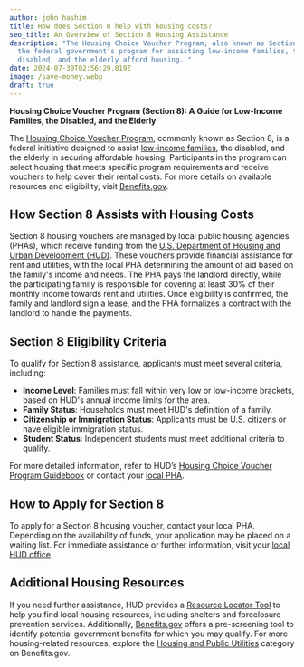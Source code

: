 ```yaml
---
author: john hashim
title: How does Section 8 help with housing costs?
seo_title: An Overview of Section 8 Housing Assistance
description: "The Housing Choice Voucher Program, also known as Section 8, is
  the federal government’s program for assisting low-income families, the
  disabled, and the elderly afford housing. "
date: 2024-07-30T02:56:29.819Z
image: /save-money.webp
draft: true
---
```

**Housing Choice Voucher Program (Section 8): A Guide for Low-Income Families, the Disabled, and the Elderly**

The [Housing Choice Voucher Program](https://www.benefits.gov/benefit/710), commonly known as Section 8, is a federal initiative designed to assist [low-income families](https://www.benefits.gov/news/article/45/), the disabled, and the elderly in securing affordable housing. Participants in the program can select housing that meets specific program requirements and receive vouchers to help cover their rental costs. For more details on available resources and eligibility, visit [Benefits.gov](https://www.benefits.gov/).

## How Section 8 Assists with Housing Costs

Section 8 housing vouchers are managed by local public housing agencies (PHAs), which receive funding from the [U.S. Department of Housing and Urban Development (HUD)](https://www.hud.gov/). These vouchers provide financial assistance for rent and utilities, with the local PHA determining the amount of aid based on the family's income and needs. The PHA pays the landlord directly, while the participating family is responsible for covering at least 30% of their monthly income towards rent and utilities. Once eligibility is confirmed, the family and landlord sign a lease, and the PHA formalizes a contract with the landlord to handle the payments.

## Section 8 Eligibility Criteria

To qualify for Section 8 assistance, applicants must meet several criteria, including:

* **Income Level**: Families must fall within very low or low-income brackets, based on HUD's annual income limits for the area.
* **Family Status**: Households must meet HUD's definition of a family.
* **Citizenship or Immigration Status**: Applicants must be U.S. citizens or have eligible immigration status.
* **Student Status**: Independent students must meet additional criteria to qualify.

For more detailed information, refer to HUD’s [Housing Choice Voucher Program Guidebook](http://www.hud.gov/sites/dfiles/PIH/documents/HCV_Guidebook_Eligibility_Determination_and_Denial_of_Assistance.pdf) or contact your [local PHA](https://www.hud.gov/program_offices/public_indian_housing/pha/contacts).

## How to Apply for Section 8

To apply for a Section 8 housing voucher, contact your local PHA. Depending on the availability of funds, your application may be placed on a waiting list. For immediate assistance or further information, visit your [local HUD office](https://www.hud.gov/states).

## Additional Housing Resources

If you need further assistance, HUD provides a [Resource Locator Tool](http://resources.hud.gov/) to help you find local housing resources, including shelters and foreclosure prevention services. Additionally, [Benefits.gov](https://www.benefits.gov/) offers a pre-screening tool to identify potential government benefits for which you may qualify. For more housing-related resources, explore the [Housing and Public Utilities](https://www.benefits.gov/categories/Housing%20and%20Public%20Utilities) category on Benefits.gov.